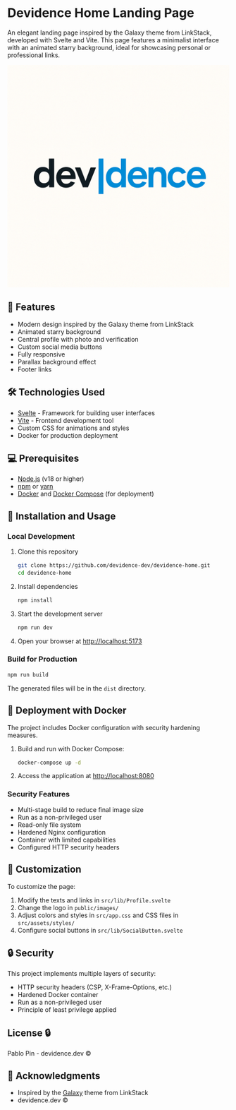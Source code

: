 # Devidence Home Landing Page

An elegant landing page inspired by the Galaxy theme from LinkStack, developed with Svelte and Vite. This page features a minimalist interface with an animated starry background, ideal for showcasing personal or professional links.

![Devidence Preview](public/images/devidence-logo.png)

## 🌟 Features

- Modern design inspired by the Galaxy theme from LinkStack
- Animated starry background
- Central profile with photo and verification
- Custom social media buttons
- Fully responsive
- Parallax background effect
- Footer links

## 🛠️ Technologies Used

- [Svelte](https://svelte.dev/) - Framework for building user interfaces
- [Vite](https://vitejs.dev/) - Frontend development tool
- Custom CSS for animations and styles
- Docker for production deployment

## 💻 Prerequisites

- [Node.js](https://nodejs.org/) (v18 or higher)
- [npm](https://www.npmjs.com/) or [yarn](https://yarnpkg.com/)
- [Docker](https://www.docker.com/) and [Docker Compose](https://docs.docker.com/compose/) (for deployment)

## 🚀 Installation and Usage

### Local Development

1. Clone this repository
   ```bash
   git clone https://github.com/devidence-dev/devidence-home.git
   cd devidence-home
   ```

2. Install dependencies
   ```bash
   npm install
   ```

3. Start the development server
   ```bash
   npm run dev
   ```

4. Open your browser at [http://localhost:5173](http://localhost:5173)

### Build for Production

```bash
npm run build
```

The generated files will be in the `dist` directory.

## 🐳 Deployment with Docker

The project includes Docker configuration with security hardening measures.

1. Build and run with Docker Compose:
   ```bash
   docker-compose up -d
   ```

2. Access the application at [http://localhost:8080](http://localhost:8080)

### Security Features

- Multi-stage build to reduce final image size
- Run as a non-privileged user
- Read-only file system
- Hardened Nginx configuration
- Container with limited capabilities
- Configured HTTP security headers

## 🎨 Customization

To customize the page:

1. Modify the texts and links in `src/lib/Profile.svelte`
2. Change the logo in `public/images/`
3. Adjust colors and styles in `src/app.css` and CSS files in `src/assets/styles/`
4. Configure social buttons in `src/lib/SocialButton.svelte`

## 🔒 Security

This project implements multiple layers of security:

- HTTP security headers (CSP, X-Frame-Options, etc.)
- Hardened Docker container
- Run as a non-privileged user
- Principle of least privilege applied

## License 🔒

Pablo Pin - devidence.dev ©

## 🙏 Acknowledgments

- Inspired by the [Galaxy](https://github.com/LinkStackOrg/LinkStack/tree/main/themes/galaxy) theme from LinkStack
- devidence.dev ©
